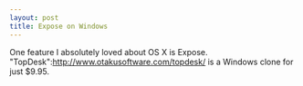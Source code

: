 ```yaml
--- 
layout: post
title: Expose on Windows
---
```

One feature I absolutely loved about OS X is Expose.  "TopDesk":http://www.otakusoftware.com/topdesk/ is a Windows clone for just $9.95.
